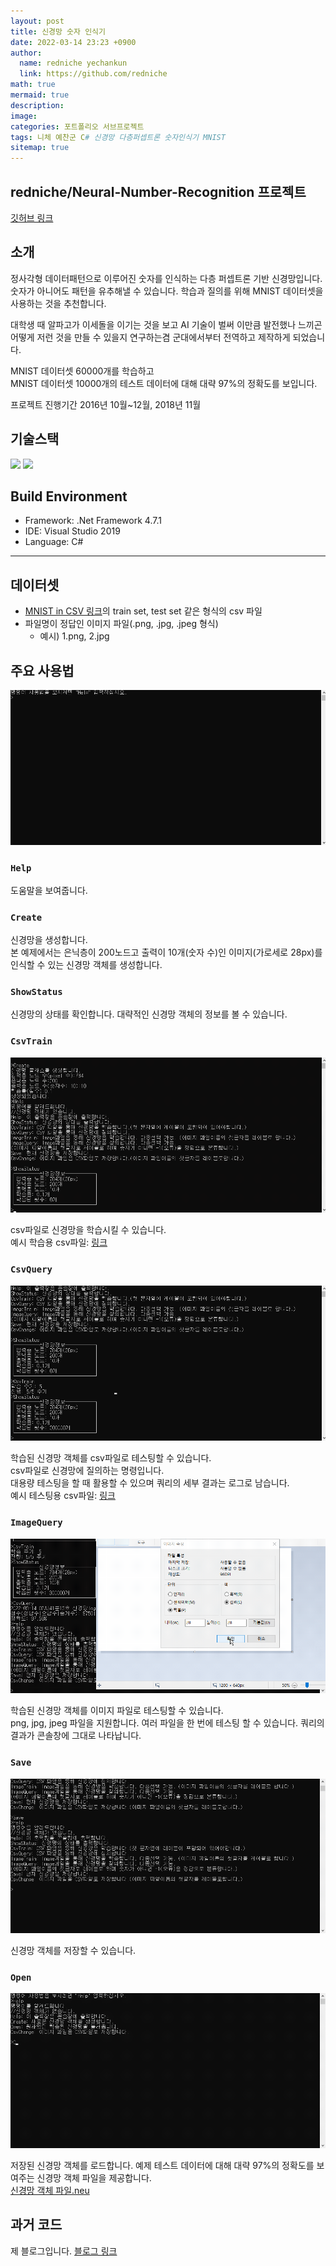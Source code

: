 ```yaml
---
layout: post
title: 신경망 숫자 인식기
date: 2022-03-14 23:23 +0900
author:
  name: redniche yechankun
  link: https://github.com/redniche
math: true
mermaid: true
description:
image:
categories: 포트폴리오 서브프로젝트
tags: 니체 예찬군 C# 신경망 다층퍼셉트론 숫자인식기 MNIST
sitemap: true
---
```


## redniche/Neural-Number-Recognition 프로젝트

[깃허브 링크](https://github.com/redniche/Neural-Number-Recognition)

## 소개

정사각형 데이터패턴으로 이루어진 숫자를 인식하는 다층 퍼셉트론 기반 신경망입니다. 숫자가 아니어도 패턴을 유추해낼 수 있습니다.
학습과 질의를 위해 MNIST 데이터셋을 사용하는 것을 추천합니다.

대학생 때 알파고가 이세돌을 이기는 것을 보고 AI 기술이 벌써 이만큼 발전했나 느끼곤 어떻게 저런 것을 만들 수 있을지 연구하는겸 군대에서부터 전역하고 제작하게 되었습니다.

MNIST 데이터셋 60000개를 학습하고  
MNIST 데이터셋 10000개의 테스트 데이터에 대해 대략 97%의 정확도를 보입니다.

프로젝트 진행기간 2016년 10월~12월, 2018년 11월

## 기술스택

<img src="https://img.shields.io/badge/C%23-007ACC?style=flat&logo=CSharp&logoColor=white">

<img src="https://img.shields.io/badge/.Net Framework-007ACC?style=flat&logo=DotNet&logoColor=white">

## Build Environment

- Framework: .Net Framework 4.7.1
- IDE: Visual Studio 2019
- Language: C#

---

## 데이터셋

- [MNIST in CSV 링크](https://pjreddie.com/projects/mnist-in-csv/)의 train set, test set 같은 형식의 csv 파일
- 파일명이 정답인 이미지 파일(.png, .jpg, .jpeg 형식)
  - 예시) 1.png, 2.jpg

## 주요 사용법

![주요 사용법1](/assets/img/portfolio/subproject/신경망숫자인식기/신경망초기화.gif)

### `Help`

도움말을 보여줍니다.

### `Create`

신경망을 생성합니다.  
본 예제에서는 은닉층이 200노드고 출력이 10개(숫자 수)인 이미지(가로세로 28px)를 인식할 수 있는 신경망 객체를 생성합니다.

### `ShowStatus`

신경망의 상태를 확인합니다. 대략적인 신경망 객체의 정보를 볼 수 있습니다.

### `CsvTrain`

![주요 사용법1](/assets/img/portfolio/subproject/신경망숫자인식기/Csv학습.gif)

csv파일로 신경망을 학습시킬 수 있습니다.  
예시 학습용 csv파일: [링크](https://pjreddie.com/media/files/mnist_train.csv)

### `CsvQuery`

![주요 사용법1](/assets/img/portfolio/subproject/신경망숫자인식기/Csv질의.gif)

학습된 신경망 객체를 csv파일로 테스팅할 수 있습니다.  
csv파일로 신경망에 질의하는 명령입니다.  
대용량 테스팅을 할 때 활용할 수 있으며 쿼리의 세부 결과는 로그로 남습니다.  
예시 테스팅용 csv파일: [링크](https://pjreddie.com/media/files/mnist_test.csv)

### `ImageQuery`

![주요 사용법1](/assets/img/portfolio/subproject/신경망숫자인식기/이미지쿼리.gif)

학습된 신경망 객체를 이미지 파일로 테스팅할 수 있습니다.  
png, jpg, jpeg 파일을 지원합니다. 여러 파일을 한 번에 테스팅 할 수 있습니다.
쿼리의 결과가 콘솔창에 그대로 나타납니다.

### `Save`

![주요 사용법1](/assets/img/portfolio/subproject/신경망숫자인식기/신경망저장.gif)

신경망 객체를 저장할 수 있습니다.

### `Open`

![주요 사용법1](/assets/img/portfolio/subproject/신경망숫자인식기/신경망불러오기.gif)

저장된 신경망 객체를 로드합니다.
예제 테스트 데이터에 대해 대략 97%의 정확도를 보여주는 신경망 객체 파일을 제공합니다.  
[신경망 객체 파일.neu](https://github.com/redniche/Neural-Number-Recognition/blob/main/trained_file/my_train_data.neu)

## 과거 코드

제 블로그입니다.
[블로그 링크](https://blog.naver.com/redniche/221401615403)
